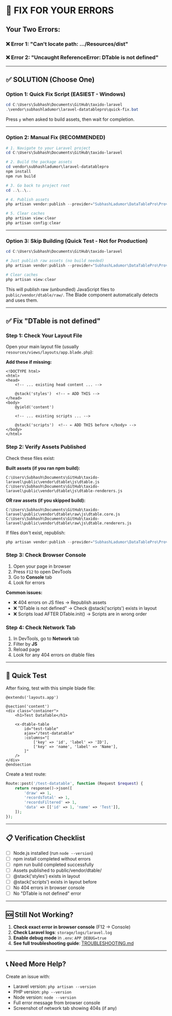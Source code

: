 # 🔧 FIX FOR YOUR ERRORS

## Your Two Errors:

### ❌ Error 1: "Can't locate path: .../Resources/dist"
### ❌ Error 2: "Uncaught ReferenceError: DTable is not defined"

---

## ✅ SOLUTION (Choose One)

### Option 1: Quick Fix Script (EASIEST - Windows)

```powershell
cd C:\Users\Subhash\Documents\GitHub\taxido-laravel
.\vendor\subhashladumor\laravel-datatablepro\quick-fix.bat
```

Press `y` when asked to build assets, then wait for completion.

---

### Option 2: Manual Fix (RECOMMENDED)

```powershell
# 1. Navigate to your Laravel project
cd C:\Users\Subhash\Documents\GitHub\taxido-laravel

# 2. Build the package assets
cd vendor\subhashladumor\laravel-datatablepro
npm install
npm run build

# 3. Go back to project root
cd ..\..\..

# 4. Publish assets
php artisan vendor:publish --provider="SubhashLadumor\DataTablePro\Providers\DataTableServiceProvider" --tag="datatable-assets" --force

# 5. Clear caches
php artisan view:clear
php artisan config:clear
```

---

### Option 3: Skip Building (Quick Test - Not for Production)

```powershell
cd C:\Users\Subhash\Documents\GitHub\taxido-laravel

# Just publish raw assets (no build needed)
php artisan vendor:publish --provider="SubhashLadumor\DataTablePro\Providers\DataTableServiceProvider" --tag="datatable-assets" --force

# Clear caches
php artisan view:clear
```

This will publish raw (unbundled) JavaScript files to `public/vendor/dtable/raw/`. The Blade component automatically detects and uses them.

---

## ✅ Fix "DTable is not defined"

### Step 1: Check Your Layout File

Open your main layout file (usually `resources/views/layouts/app.blade.php`):

**Add these if missing:**

```blade
<!DOCTYPE html>
<html>
<head>
    <!-- ... existing head content ... -->
    
    @stack('styles')  <!-- ← ADD THIS -->
</head>
<body>
    @yield('content')
    
    <!-- ... existing scripts ... -->
    
    @stack('scripts')  <!-- ← ADD THIS before </body> -->
</body>
</html>
```

### Step 2: Verify Assets Published

Check these files exist:

**Built assets (if you ran npm build):**
```
C:\Users\Subhash\Documents\GitHub\taxido-laravel\public\vendor\dtable\js\dtable.js
C:\Users\Subhash\Documents\GitHub\taxido-laravel\public\vendor\dtable\js\dtable-renderers.js
```

**OR raw assets (if you skipped build):**
```
C:\Users\Subhash\Documents\GitHub\taxido-laravel\public\vendor\dtable\raw\js\dtable.core.js
C:\Users\Subhash\Documents\GitHub\taxido-laravel\public\vendor\dtable\raw\js\dtable.renderers.js
```

If files don't exist, republish:
```powershell
php artisan vendor:publish --provider="SubhashLadumor\DataTablePro\Providers\DataTableServiceProvider" --tag="datatable-assets" --force
```

### Step 3: Check Browser Console

1. Open your page in browser
2. Press `F12` to open DevTools
3. Go to **Console** tab
4. Look for errors

**Common issues:**
- ❌ 404 errors on JS files → Republish assets
- ❌ "DTable is not defined" → Check @stack('scripts') exists in layout
- ❌ Scripts load AFTER DTable.init() → Scripts are in wrong order

### Step 4: Check Network Tab

1. In DevTools, go to **Network** tab
2. Filter by **JS**
3. Reload page
4. Look for any 404 errors on dtable files

---

## 🧪 Quick Test

After fixing, test with this simple blade file:

```blade
@extends('layouts.app')

@section('content')
<div class="container">
    <h1>Test DataTable</h1>
    
    <x-dtable-table
        id="test-table"
        ajax="/test-datatable"
        :columns="[
            ['key' => 'id', 'label' => 'ID'],
            ['key' => 'name', 'label' => 'Name'],
        ]"
    />
</div>
@endsection
```

Create a test route:
```php
Route::post('/test-datatable', function (Request $request) {
    return response()->json([
        'draw' => 1,
        'recordsTotal' => 1,
        'recordsFiltered' => 1,
        'data' => [['id' => 1, 'name' => 'Test']],
    ]);
});
```

---

## 📋 Verification Checklist

- [ ] Node.js installed (run `node --version`)
- [ ] npm install completed without errors
- [ ] npm run build completed successfully
- [ ] Assets published to public/vendor/dtable/
- [ ] @stack('styles') exists in layout <head>
- [ ] @stack('scripts') exists in layout before </body>
- [ ] No 404 errors in browser console
- [ ] No "DTable is not defined" error

---

## 🆘 Still Not Working?

1. **Check exact error in browser console** (F12 → Console)
2. **Check Laravel logs**: `storage/logs/laravel.log`
3. **Enable debug mode** in `.env`: `APP_DEBUG=true`
4. **See full troubleshooting guide**: [TROUBLESHOOTING.md](TROUBLESHOOTING.md)

---

## 📞 Need More Help?

Create an issue with:
- Laravel version: `php artisan --version`
- PHP version: `php --version`
- Node version: `node --version`
- Full error message from browser console
- Screenshot of network tab showing 404s (if any)
